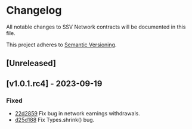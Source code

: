 # Changelog

All notable changes to SSV Network contracts will be documented in this file.

This project adheres to [Semantic Versioning](https://semver.org/spec/v2.0.0.html).

## [Unreleased]

## [v1.0.1.rc4] - 2023-09-19

### Fixed

- [22d2859](https://github.com/bloxapp/ssv-network/pull/262/commits/22d2859d8fe6267b09c7a1c9c645df19bdaa03ff) Fix bug in network earnings withdrawals.
- [d25d188](https://github.com/bloxapp/ssv-network/pull/265/commits/d25d18886459e631fb4453df7a47db19982ec80e) Fix Types.shrink() bug.
